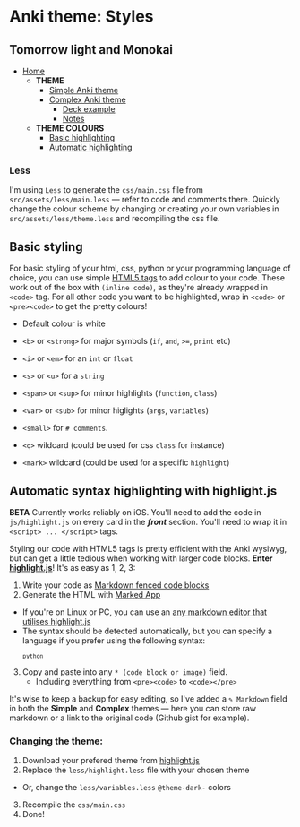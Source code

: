 # Anki theme: Styles
## Tomorrow light and Monokai

- [Home](../../../../README.md)
  - **THEME**
    - [Simple Anki theme](../../README.md#basic-field-template)
    - [Complex Anki theme](../../README.md#complex-theme)
      - [Deck example](../../../dist/deck/README.md)
      - [Notes](../README.md#notes)
  - **THEME COLOURS**
    - [Basic highlighting](#)
    - [Automatic highlighting](#automatic-syntax-highlighting-with-highlightjs)


### Less

I'm using `Less` to generate the `css/main.css` file from `src/assets/less/main.less` — refer to code and comments there. Quickly change the colour scheme by changing or creating your own variables in `src/assets/less/theme.less` and recompiling the css file.

## Basic styling

For basic styling of your html, css, python or your programming language of choice, you can use simple [HTML5 tags](https://developer.mozilla.org/en/docs/Web/HTML/Element) to add colour to your code. These work out of the box with `(inline code)`, as they're already wrapped in `<code>` tag. For all other code you want to be highlighted, wrap in `<code>` or `<pre><code>` to get the pretty colours!

- Default colour is white
- `<b>` or `<strong>` for major symbols (`if`, `and`, `>=`, `print` etc)
- `<i>` or `<em>` for an `int` or `float`
- `<s>` or `<u>` for a `string`
- `<span>` or `<sup>` for minor highlights (`function`, `class`)
- `<var>` or `<sub>` for minor higlights (`args`, `variables`)
- `<small>` for `# comments`.

- `<q>` wildcard (could be used for css `class` for instance)
- `<mark>` wildcard (could be used for a specific `highlight`)



## Automatic syntax highlighting with highlight.js
**BETA** Currently works reliably on iOS. You'll need to add the code in `js/highlight.js` on every card in the ***front*** section. You'll need to wrap it in `<script> ... </script>` tags.

<!-- ![Marked App syntax highlighting with highlight.js](../../img/marked-app-inspector.png)

*Quickly generate syntax highlighting with Marked App* -->

Styling our code with HTML5 tags is pretty efficient with the Anki wysiwyg, but can get a little tedious when working with larger code blocks. **Enter [highlight.js](https://highlightjs.org/)**! It's as easy as 1, 2, 3:

1. Write your code as [Markdown fenced code blocks](https://help.github.com/articles/github-flavored-markdown/#fenced-code-blocks)
2. Generate the HTML with [Marked App](http://marked2app.com/help/Special_Features/For_Programmers.html)
  - If you're on Linux or PC, you can use an [any markdown editor that utilises highlight.js](http://jbt.github.io/markdown-editor/)
  - The syntax should be detected automatically, but you can specify a language if you prefer using the following syntax: <pre><code>```python```</pre></code>
3. Copy and paste into any `* (code block or image)` field.
   - Including everything from `<pre><code>` to `<code></pre>`

It's wise to keep a backup for easy editing, so I've added a `✎ Markdown` field in both the **Simple** and **Complex** themes — here you can store raw markdown or a link to the original code (Github gist for example).



### Changing the theme:

1. Download your prefered theme from [highlight.js](https://highlightjs.org/download/)
2. Replace the `less/highlight.less` file with your chosen theme
  - Or, change the `less/variables.less` `@theme-dark-` colors
3. Recompile the `css/main.css`
4. Done!
